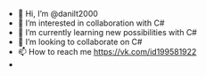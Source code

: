 - 👋 Hi, I’m @danilt2000
- 👀 I’m interested in collaboration with C#
- 🌱 I’m currently learning new possibilities with C#
- 💞️ I’m looking to collaborate on C#
- 📫 How to reach me https://vk.com/id199581922
-

<!---
danilt2000/danilt2000 is a ✨ special ✨ repository because its `README.md` (this file) appears on your GitHub profile.
You can click the Preview link to take a look at your changes.
--->
